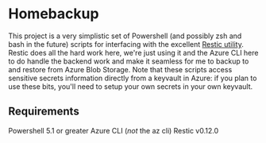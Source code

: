 # Homebackup
This project is a very simplistic set of Powershell (and possibly zsh and bash
in the future) scripts for interfacing with the excellent [Restic
utility](https://restic.readthedocs.io/en/latest/010_introduction.html). Restic
does all the hard work here, we're just using it and the Azure CLI here to do
handle the backend work and make it seamless for me to backup to and restore
from Azure Blob Storage. Note that these scripts access sensitive secrets
information directly from a keyvault in Azure: if you plan to use these bits,
you'll need to setup your own secrets in your own keyvault. 

## Requirements
Powershell 5.1 or greater
Azure CLI (*not* the az cli)
Restic v0.12.0

